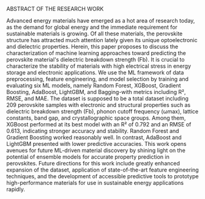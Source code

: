 ABSTRACT OF THE RESEARCH WORK

Advanced energy materials have emerged as a hot area of research today, as the demand for global energy and the immediate requirement for sustainable materials is growing. Of all these materials, the perovskite structure has attracted much attention lately given its unique optoelectronic and dielectric properties. Herein, this paper proposes to discuss the characterization of machine learning approaches toward predicting the perovskite material's dielectric breakdown strength (Fb). It is crucial to characterize the stability of materials with high electrical stress in energy storage and electronic applications. We use the ML framework of data preprocessing, feature engineering, and model selection by training and evaluating six ML models, namely Random Forest, XGBoost, Gradient Boosting, AdaBoost, LightGBM, and Bagging-with metrics including R², RMSE, and MAE. The dataset is supposed to be a total dataset including 209 perovskite samples with electronic and structural properties such as dielectric breakdown strength (Fb), phonon cutoff frequency (ωmax), lattice constants, band gap, and crystallographic space groups. Among them, XGBoost performed at its best model with an R² of 0.792 and an RMSE of 0.613, indicating stronger accuracy and stability. Random Forest and Gradient Boosting worked reasonably well.
In contrast, AdaBoost and LightGBM presented with lower predictive accuracies. This work opens avenues for future ML-driven material discovery by shining light on the potential of ensemble models for accurate property prediction in perovskites. Future directions for this work include greatly enhanced expansion of the dataset, application of state-of-the-art feature engineering techniques, and the development of accessible predictive tools to prototype high-performance materials for use in sustainable energy applications rapidly.
